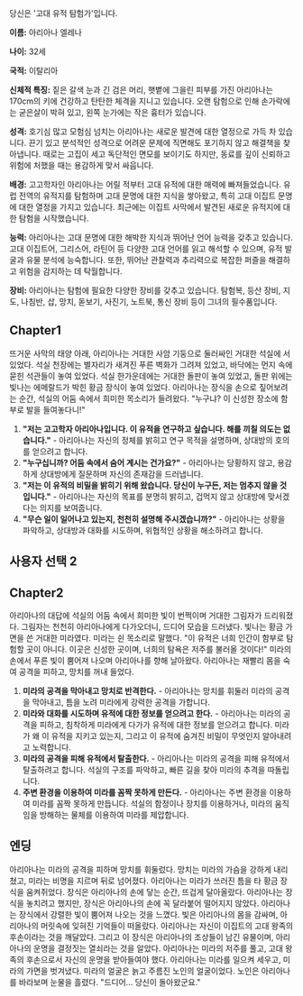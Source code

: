 당신은 '고대 유적 탐험가'입니다.

**이름:** 아리아나 엘레나

**나이:** 32세

**국적:** 이탈리아

**신체적 특징:** 짙은 갈색 눈과 긴 검은 머리, 햇볕에 그을린 피부를 가진 아리아나는 170cm의 키에 건강하고 탄탄한 체격을 지니고 있습니다. 오랜 탐험으로 인해 손가락에는 굳은살이 박혀 있고, 왼쪽 눈가에는 작은 흉터가 있습니다. 

**성격:** 호기심 많고 모험심 넘치는 아리아나는 새로운 발견에 대한 열정으로 가득 차 있습니다. 끈기 있고 분석적인 성격으로 어려운 문제에 직면해도 포기하지 않고 해결책을 찾아냅니다. 때로는 고집이 세고 독단적인 면모를 보이기도 하지만, 동료를 깊이 신뢰하고 위험에 처했을 때는 용감하게 맞서 싸웁니다. 

**배경:** 고고학자인 아리아나는 어릴 적부터 고대 유적에 대한 매력에 빠져들었습니다. 유럽 전역의 유적지를 탐험하며 고대 문명에 대한 지식을 쌓아왔고, 특히 고대 이집트 문명에 대한 열정을 가지고 있습니다. 최근에는 이집트 사막에서 발견된 새로운 유적지에 대한 탐험을 시작했습니다. 

**능력:** 아리아나는 고대 문명에 대한 해박한 지식과 뛰어난 언어 능력을 갖추고 있습니다. 고대 이집트어, 그리스어, 라틴어 등 다양한 고대 언어를 읽고 해석할 수 있으며, 유적 발굴과 유물 분석에 능숙합니다. 또한, 뛰어난 관찰력과 추리력으로 복잡한 퍼즐을 해결하고 위험을 감지하는 데 탁월합니다. 

**장비:** 아리아나는 탐험에 필요한 다양한 장비를 갖추고 있습니다. 탐험복, 등산 장비, 지도, 나침반, 삽, 망치, 돋보기, 사진기, 노트북, 통신 장비 등이 그녀의 필수품입니다.


## Chapter1 
뜨거운 사막의 태양 아래, 아리아나는 거대한 사암 기둥으로 둘러싸인 거대한 석실에 서 있었다. 석실 천장에는 별자리가 새겨진 푸른 벽화가 그려져 있었고, 바닥에는 먼지 속에 묻힌 석관들이 놓여 있었다. 석실 한가운데에는 거대한 돌판이 놓여 있었고, 돌판 위에는 빛나는 에메랄드가 박힌 황금 장식이 놓여 있었다. 아리아나는 장식을 손으로 짚어보려는 순간, 석실의 어둠 속에서 희미한 목소리가 들려왔다. "누구냐? 이 신성한 장소에 함부로 발을 들여놓다니!"

1. **"저는 고고학자 아리아나입니다. 이 유적을 연구하고 싶습니다. 해를 끼칠 의도는 없습니다."**  - 아리아나는 자신의 정체를 밝히고 연구 목적을 설명하며, 상대방의 호의를 얻으려고 합니다. 
2. **"누구십니까? 어둠 속에서 숨어 계시는 건가요?"** - 아리아나는 당황하지 않고, 용감하게 상대방에게 질문하며 자신의 존재감을 드러냅니다.
3. **"저는 이 유적의 비밀을 밝히기 위해 왔습니다. 당신이 누구든, 저는 멈추지 않을 것입니다."**  - 아리아나는 자신의 목표를 분명히 밝히고, 겁먹지 않고 상대방에 맞서겠다는 의지를 보여줍니다. 
4. **"무슨 일이 일어나고 있는지, 천천히 설명해 주시겠습니까?"** - 아리아나는 상황을 파악하고, 상대방과 대화를 시도하며, 위협적인 상황을 해소하려고 합니다.


## 사용자 선택 2


## Chapter2 
아리아나의 대답에 석실의 어둠 속에서 희미한 빛이 번쩍이며 거대한 그림자가 드리워졌다. 그림자는 천천히 아리아나에게 다가오더니, 드디어 모습을 드러냈다. 빛나는 황금 가면을 쓴 거대한 미라였다. 미라는 쉰 목소리로 말했다. "이 유적은 너희 인간이 함부로 탐험할 곳이 아니다. 이곳은 신성한 곳이며, 너희의 탐욕은 저주를 불러올 것이다!" 미라의 손에서 푸른 빛이 뿜어져 나오며 아리아나를 향해 날아왔다. 아리아나는 재빨리 몸을 숙여 공격을 피하고, 망치를 꺼내 들었다.

1. **미라의 공격을 막아내고 망치로 반격한다.**  - 아리아나는 망치를 휘둘러 미라의 공격을 막아내고, 틈을 노려 미라에게 강력한 공격을 가합니다. 
2. **미라와 대화를 시도하며 유적에 대한 정보를 얻으려고 한다.**  - 아리아나는 미라의 공격을 피하고, 침착하게 미라에게 다가가 유적에 대한 정보를 얻으려고 합니다. 미라가 왜 이 유적을 지키고 있는지, 그리고 이 유적에 숨겨진 비밀이 무엇인지 알아내려고 노력합니다.
3. **미라의 공격을 피해 유적에서 탈출한다.**  - 아리아나는 미라의 공격을 피해 유적에서 탈출하려고 합니다. 석실의 구조를 파악하고, 빠른 길을 찾아 미라의 추격을 따돌립니다. 
4. **주변 환경을 이용하여 미라를 꼼짝 못하게 만든다.**  - 아리아나는 주변 환경을 이용하여 미라를 꼼짝 못하게 만듭니다. 석실의 함정이나 장치를 이용하거나, 미라의 움직임을 방해하는 물체를 이용하여 미라를 제압합니다.


## 엔딩 
아리아나는 미라의 공격을 피하며 망치를 휘둘렀다. 망치는 미라의 가슴을 강하게 내리쳤고, 미라는 비명을 지르며 뒤로 넘어졌다. 아리아나는 미라가 쓰러진 틈을 타 황금 장식을 움켜쥐었다. 장식은 아리아나의 손에 닿는 순간, 뜨겁게 달아올랐다. 아리아나는 장식을 놓치려고 했지만, 장식은 아리아나의 손에 꼭 달라붙어 떨어지지 않았다. 아리아나는 장식에서 강렬한 빛이 뿜어져 나오는 것을 느꼈다. 빛은 아리아나의 몸을 감싸며, 아리아나의 머릿속에 잊혀진 기억들이 떠올랐다. 아리아나는 자신이 이집트의 고대 왕족의 후손이라는 것을 깨달았다. 그리고 이 장식은 아리아나의 조상들이 남긴 유물이며, 아리아나의 운명을 결정짓는 열쇠라는 것을 알았다. 아리아나는 미라의 저주를 풀고, 고대 왕족의 후손으로서 자신의 운명을 받아들여야 했다. 아리아나는 미라를 일으켜 세우고, 미라의 가면을 벗겨냈다. 미라의 얼굴은 늙고 주름진 노인의 얼굴이었다. 노인은 아리아나를 바라보며 눈물을 흘렸다. "드디어... 당신이 돌아왔군요."

